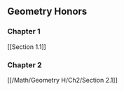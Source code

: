 ## Geometry Honors
### Chapter 1
[[Section 1.1]]

### Chapter 2
[[/Math/Geometry H/Ch2/Section 2.1]]